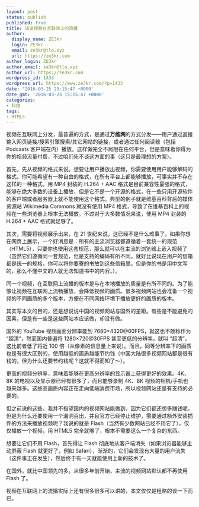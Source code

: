 ```yaml
---
layout: post
status: publish
published: true
title: 谈谈视频在互联网上的流播
author:
  display_name: ZE3kr
  login: ZE3kr
  email: ze3kr@tlo.xyz
  url: https://ze3kr.com
author_login: ZE3kr
author_email: ze3kr@tlo.xyz
author_url: https://ze3kr.com
wordpress_id: 1433
wordpress_url: https://www.ze3kr.com/?p=1433
date: '2016-03-25 23:15:47 +0000'
date_gmt: '2016-03-25 15:15:47 +0000'
categories:
- 科技
tags:
- HTML5
---
```

<p>视频在互联网上分发，最普遍的方式，是通过<strong>万维网</strong>的方式分发——用户通过直接输入网页链接/搜索引擎搜索/其它网站的链接，或者通过任何阅读器（包括 Podcasts 客户端在内）播放。这样做完全不局限在任何平台，但是意味着你得为你的视频流量付费，不过咱们先不谈这方面的事（这只是最理想的方案）。</p>
<p>首先，先从视频的格式来说。想要让用户播放出视频，你需要使用用户能够解码的格式。你可能希望有一种自由的格式，在所有平台上都能够播放，可事实并不存在这样的一种格式。<!--more-->用 MP4 封装的 H.264 + AAC 格式是目前兼容性最强的格式，能够在绝大多数的设备上播放，但是它不是一个开源的格式，在一些只用开源软件的客户端或者服务器上就不能使用这个格式。典型的例子就是维基百科背后的媒体资源站 Wikimedia Commons 就没有使用 MP4 格式，导致了在维基百科上的视频在一些浏览器上根本无法播放。不过对于大多数情况来说，使用 MP4 封装的 H.264 + AAC 格式就足够了。</p>
<p>其次，需要将视频展示出来，在 21 世纪来说，这已经不是什么难事了。如果你想在网页上展示，一个好消息是：所有的主流浏览器都遵循着一套统一的规范（HTML5），只要你也使用这套规范，那么就可以在主流的浏览器上嵌入视频了（虽然它们遵循同一套规范，但是支持的编码有所不同。就好比说现在用户的信箱都是统一的规格，你可以将你要寄的书放到这些信箱里。但是你的书是用中文写的，那么不懂中文的人就无法知道书中的内容。）。</p>
<p>同一个视频，在互联网上流播的版本是与在本地播放的质量是有所不同的。为了能够让视频在互联网上流畅播放，会降低视频的画质。很多视频网站也会准备一个视频的不同画质的多个版本，方便在不同网络环境下播放更好的画质的版本。</p>
<p>其实写本文的目的，还是想说说中国的视频网站与国外的差距。有些是不能避免的因素，但是有一些是这些网站本应该做，却没有做。</p>
<p>国外的 YouTube 视频画面分辨率能到 7680×4320@60FPS，就这也不敢称作为 “超清”，然而国内普遍将 1280×720@30FPS 甚至更低的分辨率，就叫 “超清”，这比前者低了将近 100 倍（从像素的信息量上来说）。而且，同等分辨率下的画质也是有很大区别的，使用越低的画质越能节约钱（中国大陆很多视频网站都是很有钱的，但为什么还要节约钱呢？这就不得而知了～）。</p>
<p>更高的视频分辨率，意味着能够在更高分辨率的显示器上获得更好的效果。4K、8K 的电视以及显示器已经有很多了，而且能够录制 4K、8K 视频的相机/手机也越来越多。这些高画质内容正在走向低端消费市场，所以视频网站还是有支持的必要的。</p>
<p>但之前说的这些，我并不指望国内的视频网站能做到，因为它们都还想多赚钱呢。但是为什么还要使用一个漏洞百出，并且官方已经停止维护，需要通过额外安装插件的方法来播放视频呢？我说的就是 Flash（当然有少数网站已经不用它了），仅仅播放一个视频，用 HTML5 完全就够了，根本不需要这么一个复杂的东西。</p>
<p>想要让它们不用 Flash，首先得让 Flash 彻底地从客户端消失（如果浏览器能够主动屏蔽 Flash 就更好了，例如 Safari），渐渐的，它们会发现有大量的用户流失（这件事正在发生），然后终于有一天就能使用上新的技术了。</p>
<p>在国外，就比中国领先的多。从很多年前开始，主流的视频网站默认都不再使用 Flash 了。</p>
<p>视频在互联网上的流播实际上还有很多很多可以讲的，本文仅仅是粗略的谈一下而已。</p>

